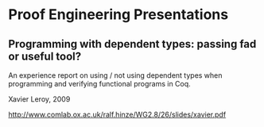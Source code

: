 Proof Engineering Presentations
===============================

Programming with dependent types: passing fad or useful tool?
-------------------------------------------------------------

An experience report on using / not using dependent types when programming and verifying functional programs in Coq.

Xavier Leroy, 2009

http://www.comlab.ox.ac.uk/ralf.hinze/WG2.8/26/slides/xavier.pdf
